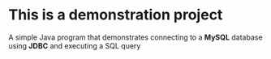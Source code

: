 # This is a demonstration project
A simple Java program that demonstrates connecting to a **MySQL** database using **JDBC** and executing a SQL query

